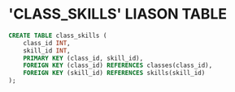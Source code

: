 # 'CLASS_SKILLS' LIASON TABLE

```sql
CREATE TABLE class_skills (
    class_id INT,
    skill_id INT,
    PRIMARY KEY (class_id, skill_id),
    FOREIGN KEY (class_id) REFERENCES classes(class_id),
    FOREIGN KEY (skill_id) REFERENCES skills(skill_id)
);
```
